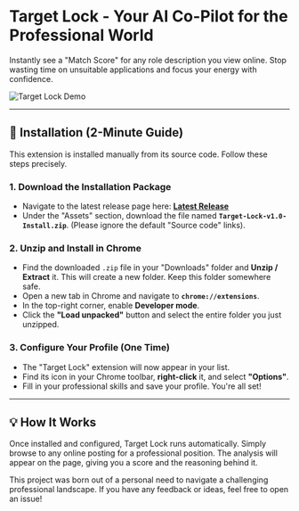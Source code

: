 # Target Lock - Your AI Co-Pilot for the Professional World

Instantly see a "Match Score" for any role description you view online. Stop wasting time on unsuitable applications and focus your energy with confidence.

![Target Lock Demo](https://github.com/user-attachments/assets/035976b8-e00d-4ca5-97d7-a158f1f05444)

---

## 🚀 Installation (2-Minute Guide)

This extension is installed manually from its source code. Follow these steps precisely.

### 1. Download the Installation Package
*   Navigate to the latest release page here: **[Latest Release](https://github.com/NOTDHRUVIL/target-lock-extension/releases/tag/v1.1)**
*   Under the "Assets" section, download the file named **`Target-Lock-v1.0-Install.zip`**. (Please ignore the default "Source code" links).

### 2. Unzip and Install in Chrome
*   Find the downloaded `.zip` file in your "Downloads" folder and **Unzip / Extract** it. This will create a new folder. Keep this folder somewhere safe.
*   Open a new tab in Chrome and navigate to **`chrome://extensions`**.
*   In the top-right corner, enable **Developer mode**.
*   Click the **"Load unpacked"** button and select the entire folder you just unzipped.

### 3. Configure Your Profile (One Time)
*   The "Target Lock" extension will now appear in your list.
*   Find its icon in your Chrome toolbar, **right-click** it, and select **"Options"**.
*   Fill in your professional skills and save your profile. You're all set!

---

## 💡 How It Works

Once installed and configured, Target Lock runs automatically. Simply browse to any online posting for a professional position. The analysis will appear on the page, giving you a score and the reasoning behind it.

This project was born out of a personal need to navigate a challenging professional landscape. If you have any feedback or ideas, feel free to open an issue!

